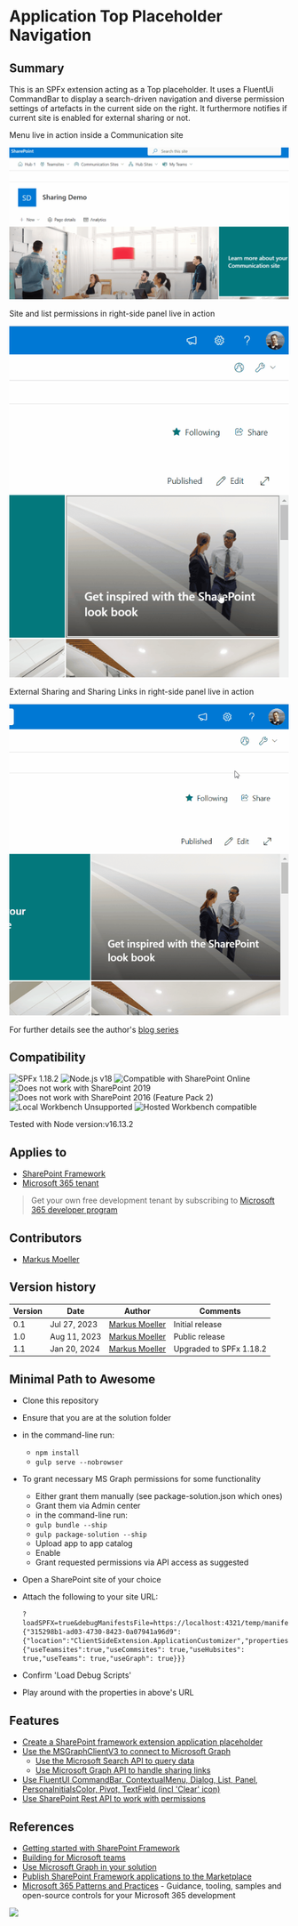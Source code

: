 # Application Top Placeholder Navigation

## Summary

This is an SPFx extension acting as a Top placeholder. It uses a FluentUi CommandBar to display a search-driven navigation and diverse permission settings of artefacts in the current side on the right. It furthermore notifies if current site is enabled for external sharing or not.

Menu live in action inside a Communication site

![Menu live in action inside a Communication site](assets/01MenuInAction.gif)

Site and list permissions in right-side panel live in action

![Site and list permissions in right-side panel live in action](assets/02PermissionManagementInAction.gif)

External Sharing and Sharing Links in right-side panel live in action

![External Sharing and Sharing Links in right-side panel live in action](assets/04ExternalSharingInAction.gif)

For further details see the author's [blog series](https://mmsharepoint.wordpress.com/2023/07/27/a-search-driven-navigation-with-sharepoint-framework-spfx-extension-and-fluentui/)

## Compatibility

![SPFx 1.18.2](https://img.shields.io/badge/SPFx-1.17.4-green.svg)
![Node.js v18](https://img.shields.io/badge/Node.js-v18-green.svg)
![Compatible with SharePoint Online](https://img.shields.io/badge/SharePoint%20Online-Compatible-green.svg)
![Does not work with SharePoint 2019](https://img.shields.io/badge/SharePoint%20Server%202019-Incompatible-red.svg "SharePoint Server 2019 requires SPFx 1.4.1 or lower")
![Does not work with SharePoint 2016 (Feature Pack 2)](https://img.shields.io/badge/SharePoint%20Server%202016%20(Feature%20Pack%202)-Incompatible-red.svg "SharePoint Server 2016 Feature Pack 2 requires SPFx 1.1")
![Local Workbench Unsupported](https://img.shields.io/badge/Local%20Workbench-Unsupported-red.svg "Local workbench is no longer available as of SPFx 1.13 and above")
![Hosted Workbench compatible](https://img.shields.io/badge/Hosted%20Workbench-compatible-green.svg "Does work with hosted workbench")

Tested with Node version:v16.13.2

## Applies to

- [SharePoint Framework](https://aka.ms/spfx)
- [Microsoft 365 tenant](https://docs.microsoft.com/en-us/sharepoint/dev/spfx/set-up-your-developer-tenant)

> Get your own free development tenant by subscribing to [Microsoft 365 developer program](http://aka.ms/o365devprogram)

## Contributors

* [Markus Moeller]([https://g](https://github.com/mmsharepoint))

## Version history

Version|Date|Author|Comments
-------|----|----|--------
0.1|Jul 27, 2023|[Markus Moeller](https://twitter.com/moeller2_0)|Initial release
1.0|Aug 11, 2023|[Markus Moeller](https://twitter.com/moeller2_0)|Public release
1.1|Jan 20, 2024|[Markus Moeller](https://twitter.com/moeller2_0)|Upgraded to SPFx 1.18.2


## Minimal Path to Awesome

- Clone this repository
- Ensure that you are at the solution folder
- in the command-line run:
  - `npm install`
  - `gulp serve --nobrowser`

- To grant necessary MS Graph permissions for some functionality
  - Either grant them manually (see package-solution.json which ones)
  - Grant them via Admin center
  - in the command-line run:
  - `gulp bundle --ship`
  - `gulp package-solution --ship`
  - Upload app to app catalog
  - Enable
  - Grant requested permissions via API access as suggested
- Open a SharePoint site of your choice
- Attach the following to your site URL:
  ```
  ?loadSPFX=true&debugManifestsFile=https://localhost:4321/temp/manifests.js&customActions={"315298b1-ad03-4730-8423-0a07941a96d9":{"location":"ClientSideExtension.ApplicationCustomizer","properties":{"useTeamsites":true,"useCommsites": true,"useHubsites": true,"useTeams": true,"useGraph": true}}}
  ```
- Confirm 'Load Debug Scripts'
- Play around with the properties in above's URL

## Features

* [Create a SharePoint framework extension application placeholder](https://learn.microsoft.com/en-us/sharepoint/dev/spfx/extensions/get-started/using-page-placeholder-with-extensions?WT.mc_id=M365-MVP-5004617)
* [Use the MSGraphClientV3 to connect to Microsoft Graph](https://learn.microsoft.com/en-us/sharepoint/dev/spfx/use-msgraph?WT.mc_id=M365-MVP-5004617)
  * [Use the Microsoft Search API to query data](https://learn.microsoft.com/en-us/graph/api/resources/search-api-overview?view=graph-rest-1.0&WT.mc_id=M365-MVP-5004617)
  * [Use Microsoft Graph API to handle sharing links](https://learn.microsoft.com/en-us/graph/api/shares-get?view=graph-rest-1.0&tabs=http&WT.mc_id=M365-MVP-5004617)
* [Use FluentUI CommandBar, ContextualMenu, Dialog, List, Panel, PersonaInitialsColor, Pivot, TextField (incl 'Clear' icon)](https://developer.microsoft.com/en-us/fluentui#/?WT.mc_id=M365-MVP-5004617)
* [Use SharePoint Rest API to work with permissions](https://learn.microsoft.com/en-us/sharepoint/dev/sp-add-ins/set-custom-permissions-on-a-list-by-using-the-rest-interface?WT.mc_id=M365-MVP-5004617)

## References

- [Getting started with SharePoint Framework](https://docs.microsoft.com/en-us/sharepoint/dev/spfx/set-up-your-developer-tenant)
- [Building for Microsoft teams](https://docs.microsoft.com/en-us/sharepoint/dev/spfx/build-for-teams-overview)
- [Use Microsoft Graph in your solution](https://docs.microsoft.com/en-us/sharepoint/dev/spfx/web-parts/get-started/using-microsoft-graph-apis)
- [Publish SharePoint Framework applications to the Marketplace](https://docs.microsoft.com/en-us/sharepoint/dev/spfx/publish-to-marketplace-overview)
- [Microsoft 365 Patterns and Practices](https://aka.ms/m365pnp) - Guidance, tooling, samples and open-source controls for your Microsoft 365 development

<img src="https://m365-visitor-stats.azurewebsites.net/sp-dev-fx-extensions/samples/react-application-nav-search-driven" />
